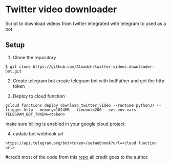 # Twitter video downloader
Script to download videos from twitter integrated with telegram to used as a bot.
## Setup
1) Clone the repository

```
$ git clone https://github.com/Almadih/twitter-videos-downloader-bot.git
```

2) Create telegram bot
  create telegram bot with botFather and get the http token


3) Deploy to cloud function

```
gcloud functions deploy download_twitter_video --runtime python37 --trigger-http --memory=1024MB --timeout=200 --set-env-vars TELEGRAM_BOT_TOKEN=<token>
```   
make sure billing is enabled in your google cloud project.

4) update bot webhook url

```
https://api.telegram.org/bot<token>/setWebhook?url=<cloud function url>
```

#credit 
most of the code from this [repo](https://github.com/hohohoesmad/twitter2mp4.git) all credit goes to the author.